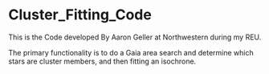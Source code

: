# Cluster_Fitting_Code
This is the Code developed By Aaron Geller at Northwestern during my REU. 

The primary functionality is to do a Gaia area search and determine which stars are cluster members, and then fitting an isochrone. 
